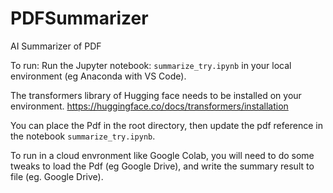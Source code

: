 # PDFSummarizer
AI Summarizer of PDF

To run:
Run the Jupyter notebook: `summarize_try.ipynb` in your local environment (eg Anaconda with VS Code). 

The transformers library of Hugging face needs to be installed on your environment.
https://huggingface.co/docs/transformers/installation

You can place the Pdf in the root directory, then update the pdf reference in the notebook `summarize_try.ipynb`.

To run in a cloud envronment like Google Colab, you will need to do some tweaks to load the Pdf (eg Google Drive), and write the summary result to file (eg. Google Drive).
